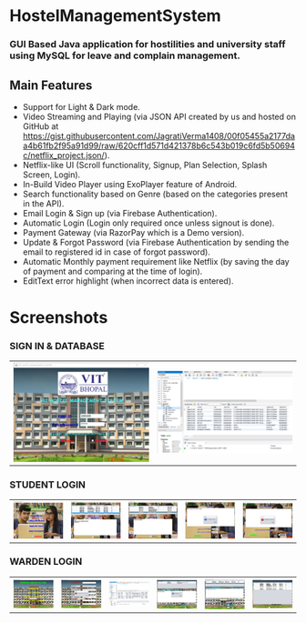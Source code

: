 # HostelManagementSystem
<h3>GUI Based Java application for hostilities and university staff using MySQL for leave and complain management.</h3>


## Main Features

* Support for Light & Dark mode.
* Video Streaming and Playing (via JSON API created by us and hosted on GitHub at      
  https://gist.githubusercontent.com/JagratiVerma1408/00f05455a2177daa4b61fb2f95a91d99/raw/620cff1d571d421378b6c543b019c6fd5b50694c/netflix_project.json/).
* Netflix-like UI (Scroll functionality, Signup, Plan Selection, Splash Screen, Login).
* In-Build Video Player using ExoPlayer feature of Android.
* Search functionality based on Genre (based on the categories present in the API).
* Email Login & Sign up (via Firebase Authentication).
* Automatic Login (Login only required once unless signout is done).
* Payment Gateway (via RazorPay which is a Demo version).
* Update & Forgot Password (via Firebase Authentication by sending the email to registered id in case of forgot password).
* Automatic Monthly payment requirement like Netflix (by saving the day of payment and comparing at the time of login).
* EditText error highlight (when incorrect data is entered).

# Screenshots
<h3>SIGN IN & DATABASE</h3>
<table>
<tr>
<td><img src="https://github.com/Pratyaksh777/HostelManagementSystem/blob/master/Screenshots/Screenshot%20(738).png" width=250 ></td>
  <td><img src="https://github.com/Pratyaksh777/HostelManagementSystem/blob/master/Screenshots/Screenshot%20(745).png" width=250 ></td>
  </tr>
  </table>
  <h3>STUDENT LOGIN</h3>
<table>
<tr>
<td><img src="https://github.com/Pratyaksh777/HostelManagementSystem/blob/master/Screenshots/Screenshot%20(739).png" width=200></td>
<td><img src="https://github.com/Pratyaksh777/HostelManagementSystem/blob/master/Screenshots/Screenshot%20(740).png" width=200></td>
<td><img src="https://github.com/Pratyaksh777/HostelManagementSystem/blob/master/Screenshots/Screenshot%20(741).png" width=200></td>
<td><img src="https://github.com/Pratyaksh777/HostelManagementSystem/blob/master/Screenshots/Screenshot%20(742).png" width=200></td>
<td><img src="https://github.com/Pratyaksh777/HostelManagementSystem/blob/master/Screenshots/Screenshot%20(744).png" width=200></td>
  </tr>
  </table>
   <h3>WARDEN LOGIN</h3>
  <table>
  <tr>
    
<td><img src="https://github.com/Pratyaksh777/HostelManagementSystem/blob/master/Screenshots/Screenshot%20(749).png" width=200></td>
<td><img src="https://github.com/Pratyaksh777/HostelManagementSystem/blob/master/Screenshots/Screenshot%20(743).png" width=200></td>
<td><img src="https://github.com/Pratyaksh777/HostelManagementSystem/blob/master/Screenshots/Screenshot%20(745).png" width=200></td>
<td><img src="https://github.com/Pratyaksh777/HostelManagementSystem/blob/master/Screenshots/Screenshot%20(746).png" width=200></td>
<td><img src="https://github.com/Pratyaksh777/HostelManagementSystem/blob/master/Screenshots/Screenshot%20(747).png" width=200></td>
<td><img src="https://github.com/Pratyaksh777/HostelManagementSystem/blob/master/Screenshots/Screenshot%20(748).png" width=200></td>
  </tr>
  </table>


